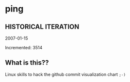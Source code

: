 # ping

## HISTORICAL ITERATION
2007-01-15

Incremented: 3514

## What is this?? 
Linux skills to hack the github commit visualization chart `;-)`
